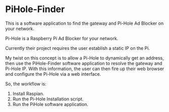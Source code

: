 # PiHole-Finder
This is a software application to find the gateway and Pi-Hole Ad Blocker on your network.

Pi-Hole is a Raspberry Pi Ad Blocker for your network.

Currently their project requires the user establish a static IP on the Pi.

My twist on this concept is to allow a Pi-Hole to dynamically get an address, then use the PiHole-Finder software application to resolve the gateway and Pi-Hole IP. With this information, the user can then fire up their web browser and configure the Pi-Hole via a web interface.

So, the workflow is:
1. Install Raspian.<br />
2. Run the Pi-Hole Installation script.
3. Run the PiHole software application.


